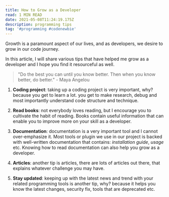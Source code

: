 ```yaml
---
title: How to Grow as a Developer
read: 1 MIN READ
date: 2021-05-08T11:24:19.175Z
description: programming tips
tag: '#programming #codenewbie'
---
```

Growth is a paramount aspect of our lives, and as developers, we desire to grow in our code journey.

In this article, I will share various tips that have helped me grow as a developer and I hope you find it resourceful as well.


> "Do the best you can until you know better. Then when you know better, do better." - Maya Angelou

1. **Coding project**: taking up a coding project is very important, why? because you get to learn a lot. you get to make research, debug and most importantly understand code structure and technique.

2. **Read books**: not everybody loves reading, but I encourage you to cultivate the habit of reading. Books contain useful information that can enable you to improve more on your skill as a developer.

3. **Documentation**: documentation is a very important tool and I cannot over-emphasize it. Most tools or plugin we use in our project is backed with well-written documentation that contains: _installation guide_, _usage_ etc. 
Knowing how to read documentation can also help you grow as a developer.

4. **Articles**: another tip is articles, there are lots of articles out there, that explains whatever challenge you may have.

5. **Stay updated**: keeping up with the latest news and trend with your related programming tools is another tip, why? because it helps you know the latest changes, security fix, tools that are deprecated etc.

